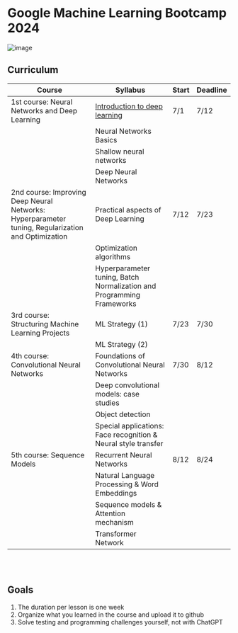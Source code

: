 # Google Machine Learning Bootcamp 2024

![image](https://github.com/Kyeong6/google-ml/assets/100195725/b8d3394b-9c3e-4b8b-a39f-356e08516b11)

## Curriculum

| Course                                                                                         | Syllabus                                                      |  Start  | Deadline |
| ---------------------------------------------------------------------------------------------- | ------------------------------------------------------------- | ------------------- | ----------------- |
| 1st course: Neural Networks and Deep Learning                                                  | [Introduction to deep learning](https://github.com/Kyeong6/google-ml/blob/main/1st_course_Neural_Networks_and_Deep_Learning/Introduction_to_deep_learning/README.md)                                 | 7/1               | 7/12              |
|                                                                                                | Neural Networks Basics                                        |                   |                   |
|                                                                                                | Shallow neural networks                                       |                   |                   |
|                                                                                                | Deep Neural Networks                                          |                   |                   |
| 2nd course: Improving Deep Neural Networks: Hyperparameter tuning, Regularization and Optimization | Practical aspects of Deep Learning                            | 7/12              | 7/23              |
|                                                                                                | Optimization algorithms                                       |                   |                   |
|                                                                                                | Hyperparameter tuning, Batch Normalization and Programming Frameworks |                   |                   |
| 3rd course: Structuring Machine Learning Projects                                              | ML Strategy (1)                                               | 7/23              | 7/30              |
|                                                                                                | ML Strategy (2)                                               |                   |                   |
| 4th course: Convolutional Neural Networks                                                      | Foundations of Convolutional Neural Networks                  | 7/30              | 8/12              |
|                                                                                                | Deep convolutional models: case studies                       |                   |                   |
|                                                                                                | Object detection                                              |                   |                   |
|                                                                                                | Special applications: Face recognition & Neural style transfer |                   |                   |
| 5th course: Sequence Models                                                                    | Recurrent Neural Networks                                     | 8/12              | 8/24              |
|                                                                                                | Natural Language Processing & Word Embeddings                 |                   |                   |
|                                                                                                | Sequence models & Attention mechanism                         |                   |                   |
|                                                                                                | Transformer Network                                           |                   |                   |

<br/></br>
## Goals

1. The duration per lesson is one week
2. Organize what you learned in the course and upload it to github
3. Solve testing and programming challenges yourself, not with ChatGPT
